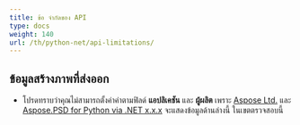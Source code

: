 ```yaml
---
title: ข้อ จำกัดของ API
type: docs
weight: 140
url: /th/python-net/api-limitations/
---
```


## **ข้อมูลสร้างภาพที่ส่งออก**
- โปรดทราบว่าคุณไม่สามารถตั้งค่าค่าตามฟิลด์ **แอปลิเคชัน** และ **ผู้ผลิต** เพราะ [Aspose Ltd.](https://www.aspose.com) และ [Aspose.PSD for Python via .NET x.x.x](https://products.aspose.com/psd/python-net) จะแสดงข้อมูลด้านล่างนี้ ในเขตตรวจสอบนี้ 
